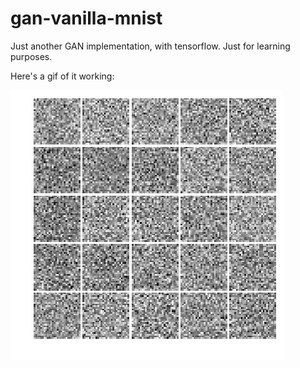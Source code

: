 # gan-vanilla-mnist
Just another GAN implementation, with tensorflow. Just for learning purposes.

Here's a gif of it working:

![gansgansgans](trained.gif)
